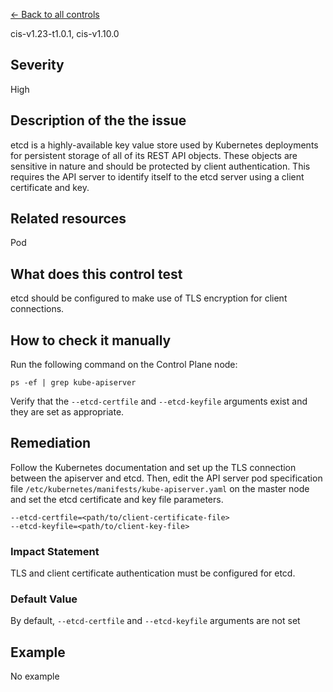 [← Back to all controls](index.md)


cis-v1.23-t1.0.1, cis-v1.10.0

## Severity

High

## Description of the the issue

etcd is a highly-available key value store used by Kubernetes deployments for persistent storage of all of its REST API objects. These objects are sensitive in nature and should be protected by client authentication. This requires the API server to identify itself to the etcd server using a client certificate and key.

## Related resources

Pod

## What does this control test

etcd should be configured to make use of TLS encryption for client connections.

## How to check it manually

Run the following command on the Control Plane node:

```
ps -ef | grep kube-apiserver

```

 Verify that the `--etcd-certfile` and `--etcd-keyfile` arguments exist and they are set as appropriate.

## Remediation

Follow the Kubernetes documentation and set up the TLS connection between the apiserver and etcd. Then, edit the API server pod specification file `/etc/kubernetes/manifests/kube-apiserver.yaml` on the master node and set the etcd certificate and key file parameters.

```
--etcd-certfile=<path/to/client-certificate-file> 
--etcd-keyfile=<path/to/client-key-file>

```

### Impact Statement

TLS and client certificate authentication must be configured for etcd.

### Default Value

By default, `--etcd-certfile` and `--etcd-keyfile` arguments are not set

## Example

No example
